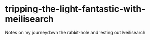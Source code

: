 # tripping-the-light-fantastic-with-meilisearch
Notes on my journeydown the rabbit-hole and testing out Meilisearch
